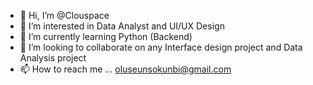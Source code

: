 - 👋 Hi, I’m @Clouspace
- 👀 I’m interested in Data Analyst and UI/UX Design
- 🌱 I’m currently learning Python (Backend)
- 💞️ I’m looking to collaborate on any Interface design project and Data Analysis project
- 📫 How to reach me ... oluseunsokunbi@gmail.com 

<!---
Clouspace/Clouspace is a ✨ special ✨ repository because its `README.md` (this file) appears on your GitHub profile.
You can click the Preview link to take a look at your changes.
--->
